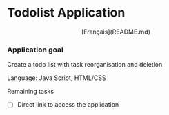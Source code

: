 # Todolist Application

<p align=center>
[Français](README.md)
</p>

### Application goal

Create a todo list with task reorganisation and deletion

Language: Java Script, HTML/CSS

Remaining tasks

- [ ] Direct link to access the application
